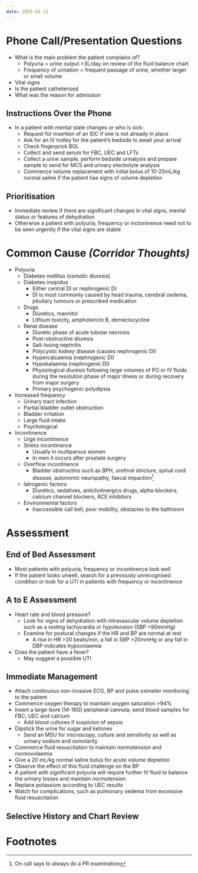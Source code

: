 ```yaml
---
date: 2025-01-11
---
```

# Phone Call/Presentation Questions
- What is the main problem the patient complains of?
	- Polyuria = urine output >3L/day on review of the fluid balance chart
	- Frequency of urination = frequent passage of urine, whether larger or small volume
- Vital signs
- Is the patient catheterised
- What was the reason for admission
## Instructions Over the Phone
- In a patient with mental state changes or who is sick:
	- Request for insertion of an IDC if one is not already in place
	- Ask for an IV trolley for the patient’s bedside to await your arrival
	- Check fingerprick BGL
	- Collect and send serum for FBC, UEC and LFTs
	- Collect a urine sample, perform bedside urinalysis and prepare sample to send for MCS and urinary electrolyte analysis
	- Commence volume replacement with initial bolus of 10-20mL/kg normal saline if the patient has signs of volume depletion
## Prioritisation
- Immediate review if there are significant changes in vital signs, mental status or features of dehydration
- Otherwise a patient with polyuria, frequency or inctoninence need not to be seen urgently if the vital signs are stable
# Common Cause *(Corridor Thoughts)*
- Polyuria
	- Diabetes mellitus (osmotic diuresis)
	- Diabetes insipidus
		- Either central DI or nephrogenic DI
		- DI is most commonly caused by head trauma, cerebral oedema, pituitary tumours or prescribed medication
	- Drugs
		- Diuretics, mannitol
		- Lithium toxicity, amphotericin B, demeclocycline
	- Renal disease
		- Diuretic phase of acute tubular necrosis
		- Post-obstructive diuresis
		- Salt-losing nephritis
		- Polycystic kidney disease (causes nephrogenic DI)
		- Hypercalcaemia (nephrogenic DI)
		- Hypokalaemia (nephrogenic DI)
		- Physiological diuresis following large volumes of PO or IV fluids during the resolution phase of major illness or during recovery from major surgery
		- Primary psychogenic polydipsia
- Increased frequency
	- Urinary tract infection
	- Partial bladder outlet obstruction
	- Bladder irritation
	- Large fluid intake
	- Psychological
- Incontinence
	- Urge incontinence
	- Stress incontinence
		- Usually in multiparous women
		- In men it occurs after prostate surgery
	- Overflow incontinence
		- Bladder obstructino such as BPH, urethral stricture, spinal cord disease, autonomic neuropathy, faecal impaction[^1]
	- Iatrogenic factors
		- Diuretics, sedatives, anticholinergics drugs, alpha-blockers, calcium channel blockers, ACE inhibitors
	- Environmental factors
		- Inaccessible call bell, poor mobility, obstacles to the bathroom
# Assessment
## End of Bed Assessment
- Most patients with polyuria, frequency or incontinence look well
- If the patient looks unwell, search for a previously unrecognised condition or look for a UTI in patients with frequency or incontinence
## A to E Assessment
- Heart rate and blood pressure?
	- Look for signs of dehydration with intravascular volume depletion such as a resting tachycardia or hypotension (SBP <90mmHg)
	- Examine for postural changes if the HR and BP are normal at rest
		- A rise in HR >20 beats/min, a fall in SBP >20mmHg or any fall in DBP indicates hypovolaemia
- Does the patient have a fever?
	- May suggest a possible UTI
## Immediate Management
- Attach continuous non-invasive ECG, BP and pulse oximeter monitoring to the patient
- Commence oxygen therapy to maintain oxygen saturation >94%
- Insert a large-bore (14-16G) peripheral cannula; send blood samples for FBC; UEC and calcium
	- Add blood cultures if suspicion of sepsis
- Dipstick the urine for sugar and ketones
	- Send an MSU for microscopy, culture and sensitivity as well as urinary sodium and osmolarity
- Commence fluid resuscitation to maintain normotension and normovolaemia
- Give a 20 mL/kg normal saline bolus for acute volume depletion
- Observe the effect of this fluid challenge on the BP
- A patient with significant polyuria will require further IV fluid to balance the urinary losses and maintain normotension
- Replace potassium according to UEC results
- Watch for complications, such as pulmonary oedema from excessive fluid resuscitation
## Selective History and Chart Review

# Footnotes

[^1]: On call says to always do a PR examination
